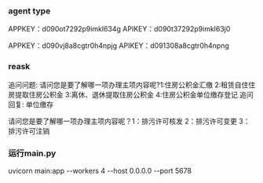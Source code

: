 ### agent type
<!-- 事项匹配机器人 -->
APPKEY：d090ot7292p9imkl634g
APIKEY：d090t37292p9imkl63j0

<!-- 意图匹配机器人 -->
APPKEY：d090vj8a8cgtr0h4npjg
APIKEY：d091308a8cgtr0h4npng


### reask

追问问题:
请问您是要了解哪一项办理主项内容呢?1:住房公积金汇缴 2:租赁自住住房提取住房公积金 3:离休、退休提取住房公积金 4:住房公积金单位缴存登记
追问回复:
单位缴存


请问您是要了解哪一项办理主项内容呢？1：排污许可核发 2：排污许可变更 3：排污许可注销


### 运行main.py

uvicorn main:app --workers 4 --host 0.0.0.0 --port 5678